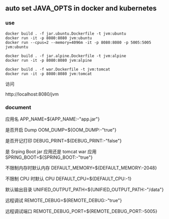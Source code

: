 ## auto set JAVA_OPTS in docker and kubernetes

### use

```
docker build . -f jar.ubuntu.Dockerfile -t jvm:ubuntu
docker run -it -p 8080:8080 jvm:ubuntu
docker run --cpus=2 --memory=4096m -it -p 8080:8080 -p 5005:5005 jvm:ubuntu

docker build . -f jar.alpine.Dockerfile -t jvm:alpine
docker run -it -p 8080:8080 jvm:alpine

docker build . -f war.Dockerfile -t jvm:tomcat
docker run -it -p 8080:8080 jvm:tomcat
```
访问

http://localhost:8080/jvm

### document

应用名
APP_NAME=${APP_NAME:-"app.jar"}

是否开启 Dump
OOM_DUMP=${OOM_DUMP:-"true"}

是否开记打印
DEBUG_PRINT=${DEBUG_PRINT:-"false"}

是 Srping Boot jar 应用还是 tomcat war 应用
SPRING_BOOT=${SPRING_BOOT:-"true"}

不限制内存时默认内存
DEFAULT_MEMORY=${DEFAULT_MEMORY:-2048}

不限制 CPU 时默认 CPU
DEFAULT_CPU=${DEFAULT_CPU:-1}

默认输出目录
UNIFIED_OUTPUT_PATH=${UNIFIED_OUTPUT_PATH:-"/data"}

远程调试
REMOTE_DEBUG=${REMOTE_DEBUG:-"true"}

远程调试端口
REMOTE_DEBUG_PORT=${REMOTE_DEBUG_PORT:-5005}
